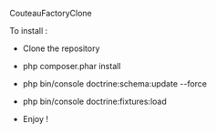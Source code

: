 CouteauFactoryClone

To install :

- Clone the repository

- php composer.phar install

- php bin/console doctrine:schema:update --force

- php bin/console doctrine:fixtures:load 

- Enjoy !
